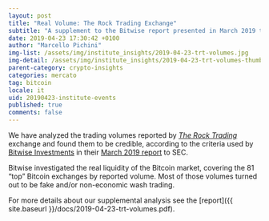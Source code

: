 ```yaml
---
layout: post
title: "Real Volume: The Rock Trading Exchange"
subtitle: "A supplement to the Bitwise report presented in March 2019 to SEC"
date: 2019-04-23 17:30:42 +0100
author: "Marcello Pichini"
img-list: /assets/img/institute_insights/2019-04-23-trt-volumes.jpg
img-detail: /assets/img/institute_insights/2019-04-23-trt-volumes-thumb.jpg
parent-category: crypto-insights
categories: mercato
tag: bitcoin
locale: it
uid: 20190423-institute-events
published: true
comments: false
---
```


We have analyzed the trading volumes reported by [_The Rock Trading_](http://www.therocktrading.com/) exchange and found them to be credible, according to the criteria used by [Bitwise Investments](https://www.bitwiseinvestments.com/) in their [March 2019 report](http://www.sec.gov/comments/sr-nysearca-2019-01/srnysearca201901-5164833-183434.pdf) to SEC.

Bitwise investigated the real liquidity of the Bitcoin market,
covering the 81 “top” Bitcoin exchanges by reported volume.
Most of those volumes turned out to be fake
and/or non-economic wash trading.

For more details about our supplemental analysis see the
[report]({{ site.baseurl }}/docs/2019-04-23-trt-volumes.pdf).
